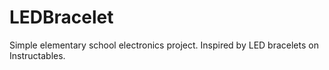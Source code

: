 LEDBracelet
===========

Simple elementary school electronics project.  Inspired by LED bracelets on Instructables.
